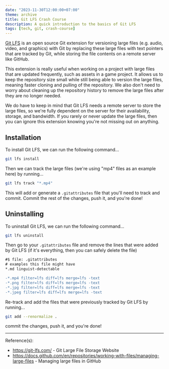 ```yaml
---
date: "2023-11-30T12:00:00+07:00"
theme: archive
title: Git LFS Crash Course
description: A quick introduction to the basics of Git LFS
tags: [tech, git, crash-course]
---
```


[Git LFS](https://git-lfs.com/) is an open source Git extension for versioning large files (e.g. audio, video, and graphics) with Git by replacing these large files with text pointers that are tracked by Git, while storing the file contents on a remote server like GitHub.

This extension is really useful when working on a project with large files that are updated frequently, such as assets in a game project. It allows us to keep the repository size small while still being able to version the large files, meaning faster cloning and pulling of the repository. We also don't need to worry about cleaning up the repository history to remove the large files after they are no longer needed.

We do have to keep in mind that Git LFS needs a remote server to store the large files, so we're fully dependent on the server for their availability, storage, and bandwidth. If you rarely or never update the large files, then you can ignore this extension knowing you're not missing out on anything.

## Installation

To install Git LFS, we can run the following command...

```bash
git lfs install
```

Then we can track the large files (we're using "mp4" files as an example here) by running...

```bash
git lfs track "*.mp4"
```

This will add or generate a `.gitattributes` file that you'll need to track and commit. Commit the rest of the changes, push it, and you're done!

## Uninstalling

To uninstall Git LFS, we can run the following command...

```bash
git lfs uninstall
```

Then go to your `.gitattributes` file and remove the lines that were added by Git LFS (if it's everything, then you can safely delete the file)

```diff
#$ file: .gitattributes
# examples this file might have
*.md linguist-detectable 

-*.mp4 filter=lfs diff=lfs merge=lfs -text
-*.png filter=lfs diff=lfs merge=lfs -text
-*.jpg filter=lfs diff=lfs merge=lfs -text
-*.jpeg filter=lfs diff=lfs merge=lfs -text
```

Re-track and add the files that were previously tracked by Git LFS by running...

```bash
git add --renormalize .
```

commit the changes, push it, and you're done!

---

Reference(s):

- <https://git-lfs.com/> - Git Large File Storage Website
- <https://docs.github.com/en/repositories/working-with-files/managing-large-files> - Managing large files in GitHub
